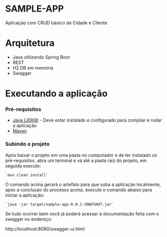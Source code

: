 # SAMPLE-APP

 Aplicação com CRUD básico de Cidade e Cliente
 
# Arquitetura
 - Java utilizando Spring Boot
 - REST
 - H2 DB em memória
 - Swagger
 
# Executando a aplicação
### Pré-requisitos
 - [Java (JDK8)](https://docs.oracle.com/javase/8/docs/technotes/guides/install/install_overview.html) - Deve estar instalado e configurado para compilar e rodar a aplicação
 - [Maven](https://maven.apache.org/install.html)
 
### Subindo o projeto
 
 Após baixar o projeto em uma pasta no computador e de ter instalado os pré-requisitos, abra um terminal e vá até a pasta raiz do projeto, em seguida execute:
 
 	`mvn clean install`
 
 O comando acima gerará o artefato para que suba a aplicação localmente, após a conclusão do processo acima, execute o comando abaixo para iniciar a aplicação:
 
 	`java -jar target/sample-app-0.0.1-SNAPSHOT.jar`
 	
 Se tudo ocorrer bem você já poderá acessar a documentação feita com o swagger no endereço:
 
 http://localhost:8080/swagger-ui.html
 
 
